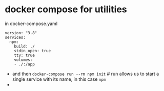 # docker compose for utilities

in docker-compose.yaml

```
version: "3.8"
services:
  npm:
    build: ./
    stdin_open: true
    tty: true
    volumes:
    - ./:/app

```

- and then `docker-compose run --rm npm init` # run allows us to start a single service with its name, in this case `npm`
- 